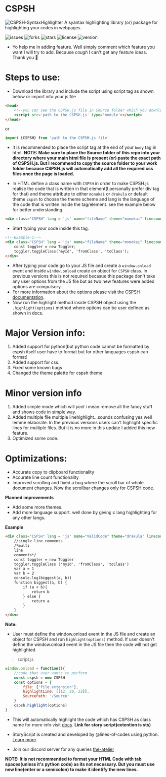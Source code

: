 # CSPSH

![CSPSH-SyntaxHighlighter](https://github.com/CSP02/CSPSH/blob/main/Resources/CSPSH.png)
 A syantax highlighting library (or) package for highlighting your codes in webpages.

 ![issues](https://img.shields.io/github/issues/CSP02/CSPSH)
 ![forks](https://img.shields.io/github/forks/CSP02/CSPSH)
 ![stars](https://img.shields.io/github/stars/CSP02/CSPSH)
 ![license](https://img.shields.io/github/license/CSP02/CSPSH)
 ![version](https://img.shields.io/badge/Version-5.1.1-green)

- Yo help me in adding feature. Well simply comment which feature you want I will try to add. Because *cough* I can't get any feature ideas. Thank you 🙏

# Steps to use:

- Download the library and include the script using script tag as shown below or import into your js file

```html
<head>
    <!--you can see the CSPSH.js file in Source folder which you downloaded.-->
    <script src='path to the CSPSH.js' type='module'></script>
</head>
```

or

```js
import {CSPSH} from 'path to the CSPSH.js file'
```

- It is recommended to place the script tag at the end of your ``body`` tag in html.
**NOTE: Make sure to place the Source folder of this repo into your directory where your main html file is present (or) paste the exact path of CSPSH.js. But I recommend to copy the source folder to your work folder because CSPSH.js will automatically add all the required css files once the page is loaded.**

- In HTML define a class name with ``CSPSH`` in order to make CSPSH.js realise the code that is written in that element(I personally prefer div tag for that) and theme attribute to either ``monokai`` or ``drakula`` or default theme ``cspsh`` to choose the theme scheme and lang is the language of the code that is written inside the tag/element. see the example below for better understanding.

```html
<div class="CSPSH" lang = 'js' name="fileName" theme="monokai" linecount = 'true' mode="simple"></div><!--Filename is optional and it will be "file" if the field is empty, mode is also optional but has two values which are simple and default-->
```

- Start typing your code inside this tag.

```html
<!--Example-1-->
<div class="CSPSH" lang = 'js' name="fileName" theme="monokai" linecount = 'true'>
    const toggler = new Toggler;
    toggler.toggleClass('myId', 'fromClass', 'toClass');
</div>
```

- After typing your code go to your JS file and create a ``window.onload`` event and inside ``window.onload`` create an object for ``CSPSH`` class. In previous versions this is not required becasue this package don't take any user options from the JS file but as two new features were added options are compulsory.
- For more information about the options please visit the [CSPSH documentation](https://csp02/The-Atelier/Pages/CSPSH/cspshDocs.html).
- Now run the highlight method inside CSPSH object using the ``.highlight(options)`` method where options can be user defined as shown in docs.

# Major Version info:
1. Added support for python(but python code cannot be formatted by cspsh itself user have to format but for other languages cspsh can format)
2. Added support for css.
3. Fixed some known bugs
4. Changed the theme palette for cspsh theme

# Minor version info
1. Added simple mode which will *yeet* i mean remove all the fancy stuff and shows code in simple way.
2. Added multiple file multiple linehighlight...sounds confusing yes well lemme elaborate. In the previous versions users can't highlight specific lines for multiple files. But it is no more in this update I added this new feature.
3. Optimized some code.

# Optimizations:
- Accurate copy to clipboard functionality
- Accurate line count functionality
- Improved scrolling and fixed a bug where the scroll bar of whole document changes. Now the scrollbar changes only for CSPSH code.

**Planned improvements**
- Add some more themes.
- Add more language support. well done by giving c lang highlighting for any other langs.

**Example**

```html
<div class="CSPSH" lang = 'js' name="ValidCode" theme="drakula" linecount='true'>
    //single line comments
    /*multi
    line
    comments*/
    const toggler = new Toggler
    toggler.toggleClass ('myId', 'fromClass', 'toClass')
    var a = 1
    var b = 2
    console.log(biggest(a, b))
    function biggest(a, b) {
        if (a < b){
            return b
        } else {
            return a
        }
    }
</div>
```
**Note:**
- User must define the window.onload event in the JS file and create an object for CSPSH and run ``highlight(options)`` method. If user doesn't define the window.onload event in the JS file then the code will not get highlighted.
> script.js
```js
window.onload = function(){
    //code that user wants to perform
    const cspsh = new CSPSH
    const options = {
        file: ['file.extension'],
        highlightLine: [[12, 20, 22]],
        SourcePath: '/Source'
    }
    cspsh.highlight(options)
}
```
- This will automatically highlight the code which has CSPSH as class name for more info visit [docs](https://csp02/The-Atelier/Pages/CSPSH/cspshDocs.html).
**Link for story script(extention is sts)**
- StoryScript is created and developed by @lines-of-codes using python. [Learn more](https://github.com/StoryScriptorg/StoryScript/tree/main/storyscript).

- Join our discord server for any queries [the-atelier](https://discord.gg/6Mcy5NpSpH)

**NOTE: It is not recommended to format your HTML Code with tab spaces(unless it's python code) as its not necessary. But you must use new line(enter or a semicolon) to make it identify the new lines.**